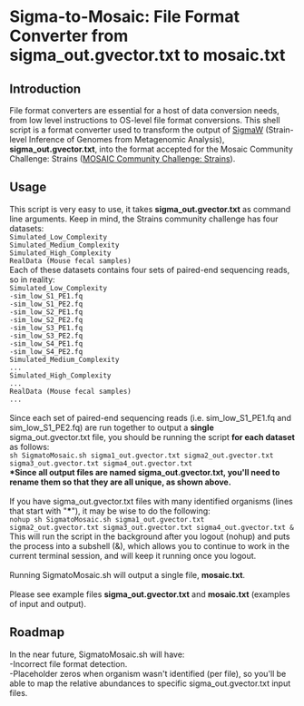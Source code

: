 # Sigma-to-Mosaic: File Format Converter from sigma_out.gvector.txt to mosaic.txt

## Introduction

File format converters are essential for a host of data conversion needs, from low level instructions to OS-level file format 
conversions.  This shell script is a format converter used to transform the output of [SigmaW](http://sigma.omicsbio.org/) (Strain-level Inference of Genomes from Metagenomic Analysis), **sigma_out.gvector.txt**, into the format accepted for the Mosaic Community 
Challenge: Strains ([MOSAIC Community Challenge: Strains](https://platform.mosaicbiome.com/challenges/1)).  

## Usage

This script is very easy to use, it takes **sigma_out.gvector.txt** as command line arguments.  Keep in mind, the Strains community
challenge has four datasets:<br/>
`Simulated_Low_Complexity`<br/>
`Simulated_Medium_Complexity`<br/>
`Simulated_High_Complexity`<br/>
`RealData (Mouse fecal samples)`<br/>
Each of these datasets contains four sets of paired-end sequencing reads, so in reality:<br/>
`Simulated_Low_Complexity`<br/>
`-sim_low_S1_PE1.fq`<br/>
`-sim_low_S1_PE2.fq`<br/>
`-sim_low_S2_PE1.fq`<br/>
`-sim_low_S2_PE2.fq`<br/>
`-sim_low_S3_PE1.fq`<br/>
`-sim_low_S3_PE2.fq`<br/>
`-sim_low_S4_PE1.fq`<br/>
`-sim_low_S4_PE2.fq`<br/>
`Simulated_Medium_Complexity`<br/>
`...`<br/>
`Simulated_High_Complexity`<br/>
`...`<br/>
`RealData (Mouse fecal samples)`<br/>
`...`<br/><br/>
Since each set of paired-end sequencing reads (i.e. sim_low_S1_PE1.fq and sim_low_S1_PE2.fq) are run together to output a 
**single** sigma_out.gvector.txt file, you should be running the script **for each dataset** as follows:<br/>
`sh SigmatoMosaic.sh sigma1_out.gvector.txt sigma2_out.gvector.txt sigma3_out.gvector.txt sigma4_out.gvector.txt`<br/>
**&ast;Since all output files are named sigma_out.gvector.txt, you'll need to rename them so that they are all unique, as shown 
above.**<br/><br/>
If you have sigma_out.gvector.txt files with many identified organisms (lines that start with "**&ast;**"), it may be wise to do 
the following:<br/>
`nohup sh SigmatoMosaic.sh sigma1_out.gvector.txt sigma2_out.gvector.txt sigma3_out.gvector.txt sigma4_out.gvector.txt &`<br/>
This will run the script in the background after you logout (nohup) and puts the process into a subshell (&), which allows you
to continue to work in the current terminal session, and will keep it running once you logout.<br/><br/>
Running SigmatoMosaic.sh will output a single file, **mosaic.txt**.<br/><br/>
Please see example files **sigma_out.gvector.txt** and **mosaic.txt** (examples of input and output). 

## Roadmap 

In the near future, SigmatoMosaic.sh will have:<br/>
-Incorrect file format detection.<br/>
-Placeholder zeros when organism wasn't identified (per file), so you'll be able to map the relative abundances to specific sigma_out.gvector.txt input files.

